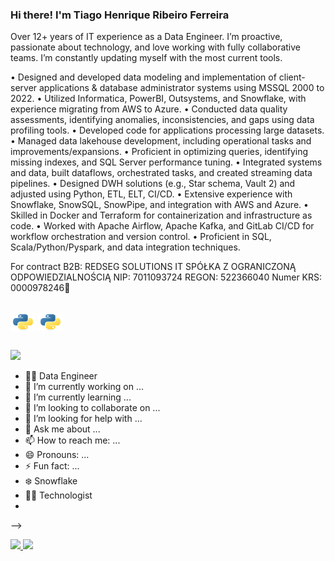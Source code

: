 ### Hi there! I'm Tiago Henrique Ribeiro Ferreira 
Over 12+ years of IT experience as a Data Engineer. I’m proactive, passionate about technology, and love working with fully collaborative teams. I’m constantly updating myself with the most current tools.

• Designed and developed data modeling and implementation of client-server applications & database administrator systems using MSSQL 2000 to 2022.
• Utilized Informatica, PowerBI, Outsystems, and Snowflake, with experience migrating from AWS to Azure.
• Conducted data quality assessments, identifying anomalies, inconsistencies, and gaps using data profiling tools.
• Developed code for applications processing large datasets.
• Managed data lakehouse development, including operational tasks and improvements/expansions.
• Proficient in optimizing queries, identifying missing indexes, and SQL Server performance tuning.
• Integrated systems and data, built dataflows, orchestrated tasks, and created streaming data pipelines.
• Designed DWH solutions (e.g., Star schema, Vault 2) and adjusted using Python, ETL, ELT, CI/CD.
• Extensive experience with Snowflake, SnowSQL, SnowPipe, and integration with AWS and Azure.
• Skilled in Docker and Terraform for containerization and infrastructure as code.
• Worked with Apache Airflow, Apache Kafka, and GitLab CI/CD for workflow orchestration and version control.
• Proficient in SQL, Scala/Python/Pyspark, and data integration techniques.

For contract B2B: REDSEG SOLUTIONS IT SPÓŁKA Z OGRANICZONĄ ODPOWIEDZIALNOŚCIĄ
NIP: 7011093724 REGON: 522366040 Numer KRS: 0000978246👋




  
<div style="display: inline_block"><br>

  <img align="center" alt="Rafa-Python" height="30" width="40" src="https://raw.githubusercontent.com/devicons/devicon/master/icons/python/python-original.svg">
  <img align="center" alt="Rafa-Python" height="30" width="40" src="https://raw.githubusercontent.com/devicons/devicon/master/icons/python/python-original.svg">
  
</div>
  
  ##
 
<div> 
  <a href="https://www.linkedin.com/in/tiagohrferreira" target="_blank"><img src="https://img.shields.io/badge/-LinkedIn-%230077B5?style=for-the-badge&logo=linkedin&logoColor=white" target="_blank"></a> 
  
</div> 


- 🧑‍💻 Data Engineer
- 🔭 I’m currently working on ...
- 🌱 I’m currently learning ...
- 👯 I’m looking to collaborate on ...
- 🤔 I’m looking for help with ...
- 💬 Ask me about ...
- 📫 How to reach me: ...
- 😄 Pronouns: ...
- ⚡ Fun fact: ...
- ❄️ Snowflake
- 🧑‍💻 Technologist
- 
-->

<div>
 <a href="https://beacons.ai/usaferreiratiago">
 <img height="180em" src="https://github-readme-stats.vercel.app/api?username=usaferreiratiago&show_icons=true&theme-dark&include_all_commits-true&count_private=true"/>
 <img height="180em" src="https://github-readme-stats.vercel.app/api/top-langs/?username=usaferreiratiago&layout-compact&langs_count-16&theme=dark"/>
</div>
